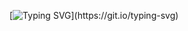 [![Typing SVG](https://readme-typing-svg.herokuapp.com?font=Akshar&duration=6000&color=F70000&center=true&vCenter=true&multiline=true&height=100&lines=Hi+my+name+is+Momin.;I+am+looking+for+a+backend+intern+position+:)](https://git.io/typing-svg)

